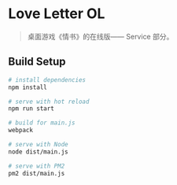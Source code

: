 # Love Letter OL

> 桌面游戏《情书》的在线版—— Service 部分。

## Build Setup

```bash
# install dependencies
npm install

# serve with hot reload
npm run start

# build for main.js
webpack

# serve with Node
node dist/main.js

# serve with PM2
pm2 dist/main.js
```